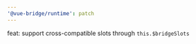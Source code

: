 ```yaml
---
'@vue-bridge/runtime': patch
---
```


feat: support cross-compatible slots through `this.$bridgeSlots`
